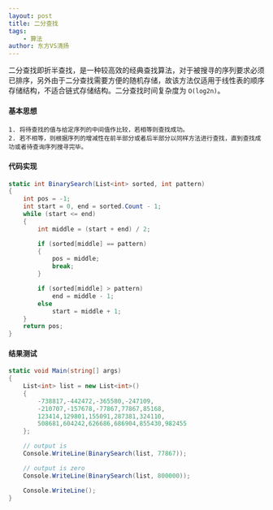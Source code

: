 ```yaml
---
layout: post
title: 二分查找
tags:
    - 算法
author: 东方VS清扬
---
```


二分查找即折半查找，是一种较高效的经典查找算法，对于被搜寻的序列要求必须已排序，另外由于二分查找需要方便的随机存储，故该方法仅适用于线性表的顺序存储结构，不适合链式存储结构。二分查找时间复杂度为 `O(log2n)`。

#### 基本思想
~~~
1. 将待查找的值与给定序列的中间值作比较，若相等则查找成功。
2. 若不相等，则根据序列的增减性在前半部分或者后半部分以同样方法进行查找，直到查找成功或者待查询序列搜寻完毕。
~~~

#### 代码实现
~~~c#
static int BinarySearch(List<int> sorted, int pattern)
{
    int pos = -1;
    int start = 0, end = sorted.Count - 1;
    while (start <= end)
    {
        int middle = (start + end) / 2;

        if (sorted[middle] == pattern)
        {
            pos = middle;
            break;
        }

        if (sorted[middle] > pattern)
            end = middle - 1;
        else
            start = middle + 1;
    }
    return pos;
}
~~~

#### 结果测试
~~~c#
static void Main(string[] args)
{
    List<int> list = new List<int>()
    {
        -738817,-442472,-365580,-247109,
        -210707,-157678,-77867,77867,85168,
        123414,129801,155091,287381,324110,
        508681,604242,626686,686904,855430,982455
    };

    // output is 
    Console.WriteLine(BinarySearch(list, 77867));

    // output is zero
    Console.WriteLine(BinarySearch(list, 800000));

    Console.WriteLine();
}
~~~
